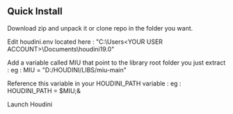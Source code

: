 ## Quick Install

Download zip and unpack it or clone repo in the folder you want.

Edit houdini.env located here : 
"C:\Users\<YOUR USER ACCOUNT>\Documents\houdini19.0\"

Add a variable called MIU that point to the library root folder you just extract :
eg : MIU = "D:/HOUDINI/LIBS/miu-main"

Reference this variable in your HOUDINI_PATH variable :
eg : HOUDINI_PATH = $MIU;&

Launch Houdini
